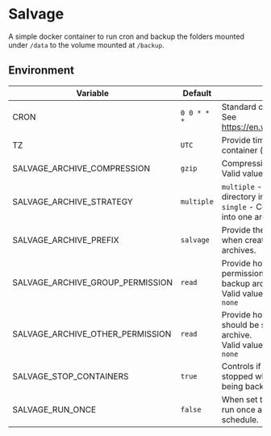 # Salvage
A simple docker container to run cron and backup the folders mounted under `/data` to the volume mounted at `/backup`.

## Environment

| Variable                         | Default     | Description                                                                                                         |
|----------------------------------|-------------|---------------------------------------------------------------------------------------------------------------------|
| CRON                             | `0 0 * * *` | Standard cron expression.<br>See https://en.wikipedia.org/wiki/Cron                                                 |
| TZ                               | `UTC`       | Provide timezone to use in the container (ie `America/Phoenix`).                                                    |
| SALVAGE_ARCHIVE_COMPRESSION      | `gzip`      | Compression used on the tarball.<br>Valid values `gzip`, `xz`                                                       |
| SALVAGE_ARCHIVE_STRATEGY         | `multiple`  | `multiple` - Compress each directory into is own archive.<br>`single` - Compress all directories into one archive.  |
| SALVAGE_ARCHIVE_PREFIX           | `salvage`   | Provide the prefix to be used when creating the backup archives.                                                    |
| SALVAGE_ARCHIVE_GROUP_PERMISSION | `read`      | Provide how the group permission should be set for the backup archive.<br>Valid values `read`, `read-write`, `none` |
| SALVAGE_ARCHIVE_OTHER_PERMISSION | `read`      | Provide how the other permission should be set for the backup archive.<br>Valid values `read`, `read-write`, `none` |
| SALVAGE_STOP_CONTAINERS          | `true`      | Controls if containers should be stopped while their volumes are being backed up.                                   |
| SALVAGE_RUN_ONCE                 | `false`     | When set to true salvage will only run once and exit and not on a schedule.                                         |
